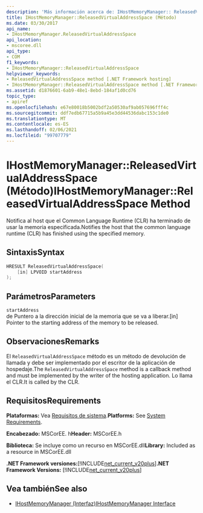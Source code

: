```yaml
---
description: 'Más información acerca de: IHostMemoryManager:: ReleasedVirtualAddressSpace ((método)'
title: IHostMemoryManager::ReleasedVirtualAddressSpace (Método)
ms.date: 03/30/2017
api_name:
- IHostMemoryManager.ReleasedVirtualAddressSpace
api_location:
- mscoree.dll
api_type:
- COM
f1_keywords:
- IHostMemoryManager::ReleasedVirtualAddressSpace
helpviewer_keywords:
- ReleasedVirtualAddressSpace method [.NET Framework hosting]
- IHostMemoryManager::ReleasedVirtualAddressSpace method [.NET Framework hosting]
ms.assetid: d1876601-6ab9-48e1-8ebd-184af1d0cd76
topic_type:
- apiref
ms.openlocfilehash: e67e80018b5002bdf2a50530af9ab057696fff4c
ms.sourcegitcommit: ddf7edb67715a5b9a45e3dd44536dabc153c1de0
ms.translationtype: MT
ms.contentlocale: es-ES
ms.lasthandoff: 02/06/2021
ms.locfileid: "99707779"
---
```

# <a name="ihostmemorymanagerreleasedvirtualaddressspace-method"></a><span data-ttu-id="74bf6-103">IHostMemoryManager::ReleasedVirtualAddressSpace (Método)</span><span class="sxs-lookup"><span data-stu-id="74bf6-103">IHostMemoryManager::ReleasedVirtualAddressSpace Method</span></span>

<span data-ttu-id="74bf6-104">Notifica al host que el Common Language Runtime (CLR) ha terminado de usar la memoria especificada.</span><span class="sxs-lookup"><span data-stu-id="74bf6-104">Notifies the host that the common language runtime (CLR) has finished using the specified memory.</span></span>  
  
## <a name="syntax"></a><span data-ttu-id="74bf6-105">Sintaxis</span><span class="sxs-lookup"><span data-stu-id="74bf6-105">Syntax</span></span>  
  
```cpp  
HRESULT ReleasedVirtualAddressSpace(  
    [in] LPVOID startAddress  
);  
```  
  
## <a name="parameters"></a><span data-ttu-id="74bf6-106">Parámetros</span><span class="sxs-lookup"><span data-stu-id="74bf6-106">Parameters</span></span>  

 `startAddress`  
 <span data-ttu-id="74bf6-107">de Puntero a la dirección inicial de la memoria que se va a liberar.</span><span class="sxs-lookup"><span data-stu-id="74bf6-107">[in] Pointer to the starting address of the memory to be released.</span></span>  
  
## <a name="remarks"></a><span data-ttu-id="74bf6-108">Observaciones</span><span class="sxs-lookup"><span data-stu-id="74bf6-108">Remarks</span></span>  

 <span data-ttu-id="74bf6-109">El `ReleasedVirtualAddressSpace` método es un método de devolución de llamada y debe ser implementado por el escritor de la aplicación de hospedaje.</span><span class="sxs-lookup"><span data-stu-id="74bf6-109">The `ReleasedVirtualAddressSpace` method is a callback method and must be implemented by the writer of the hosting application.</span></span> <span data-ttu-id="74bf6-110">Lo llama el CLR.</span><span class="sxs-lookup"><span data-stu-id="74bf6-110">It is called by the CLR.</span></span>  
  
## <a name="requirements"></a><span data-ttu-id="74bf6-111">Requisitos</span><span class="sxs-lookup"><span data-stu-id="74bf6-111">Requirements</span></span>  

 <span data-ttu-id="74bf6-112">**Plataformas:** Vea [Requisitos de sistema](../../get-started/system-requirements.md).</span><span class="sxs-lookup"><span data-stu-id="74bf6-112">**Platforms:** See [System Requirements](../../get-started/system-requirements.md).</span></span>  
  
 <span data-ttu-id="74bf6-113">**Encabezado:** MSCorEE. h</span><span class="sxs-lookup"><span data-stu-id="74bf6-113">**Header:** MSCorEE.h</span></span>  
  
 <span data-ttu-id="74bf6-114">**Biblioteca:** Se incluye como un recurso en MSCorEE.dll</span><span class="sxs-lookup"><span data-stu-id="74bf6-114">**Library:** Included as a resource in MSCorEE.dll</span></span>  
  
 <span data-ttu-id="74bf6-115">**.NET Framework versiones:**[!INCLUDE[net_current_v20plus](../../../../includes/net-current-v20plus-md.md)]</span><span class="sxs-lookup"><span data-stu-id="74bf6-115">**.NET Framework Versions:** [!INCLUDE[net_current_v20plus](../../../../includes/net-current-v20plus-md.md)]</span></span>  
  
## <a name="see-also"></a><span data-ttu-id="74bf6-116">Vea también</span><span class="sxs-lookup"><span data-stu-id="74bf6-116">See also</span></span>

- [<span data-ttu-id="74bf6-117">IHostMemoryManager (Interfaz)</span><span class="sxs-lookup"><span data-stu-id="74bf6-117">IHostMemoryManager Interface</span></span>](ihostmemorymanager-interface.md)
